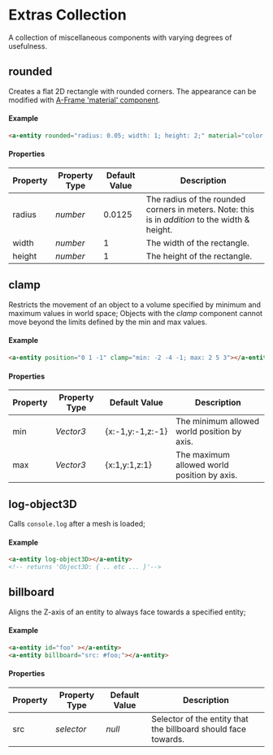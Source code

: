 # **Extras Collection**

A collection of miscellaneous components with varying degrees of usefulness.

**rounded**
---

Creates a flat 2D rectangle with rounded corners. The appearance can be modified with [A-Frame 'material' component](https://aframe.io/docs/master/components/material.html).

#### Example

```html
<a-entity rounded="radius: 0.05; width: 1; height: 2;" material="color: blue;"></a-entity>
```

#### Properties

| Property | Property Type | Default Value |  Description  |
|---|---|---|---|
|  radius | _number_ |  0.0125 |  The radius of the rounded corners in meters. Note: this is in _addition_ to the width & height. |
|  width | _number_  |  1  | The width of the rectangle. |
|  height | _number_  |  1  | The height of the rectangle. |

**clamp**
---

Restricts the movement of an object to a volume specified by minimum and maximum values in world space; Objects with the _clamp_ component cannot move beyond the limits defined by the min and max values.

#### Example

```html
<a-entity position="0 1 -1" clamp="min: -2 -4 -1; max: 2 5 3"></a-entity>
```

#### Properties

| Property | Property Type | Default Value |  Description  |
|---|---|---|---|
|  min | _Vector3_  |  {x:-1,y:-1,z:-1}  | The minimum allowed world position by axis. |
|  max | _Vector3_  |  {x:1,y:1,z:1}  | The maximum allowed world position by axis. |

**log-object3D**
---

Calls `console.log` after a mesh is loaded;

#### Example

```html
<a-entity log-object3D></a-entity>
<!-- returns 'Object3D: { .. etc ... }'-->
```

 **billboard**
----

Aligns the Z-axis of an entity to always face towards a specified entity;

#### Example

```html
<a-entity id="foo" ></a-entity>
<a-entity billboard="src: #foo;"></a-entity>
```

#### Properties

| Property | Property Type | Default Value |  Description  |
|---|---|---|---|
|  src | _selector_  |  _null_  | Selector of the entity that the billboard should face towards. |
